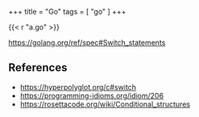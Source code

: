 +++
title = "Go"
tags = [ "go" ]
+++

{{< r "a.go" >}}

<https://golang.org/ref/spec#Switch_statements>

## References

- <https://hyperpolyglot.org/c#switch>
- <https://programming-idioms.org/idiom/206>
- <https://rosettacode.org/wiki/Conditional_structures>
